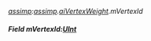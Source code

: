 _[assimp](../../modules/assimp/assimp-module.md):[assimp](../../modules/assimp/assimp-module.md).[aiVertexWeight](../../modules/assimp/assimp-aivertexweight.md).mVertexId_
##### Field mVertexId:[UInt](../../modules/wonkey/wonkey-types-uint.md)
